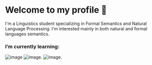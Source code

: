 # Welcome to my profile 🐝

I'm a Linguistics student specializing in Formal Semantics and Natural Language Processing. I'm interested mainly in both natural and formal languages semantics.

### I’m currently learning:
![image](https://img.shields.io/badge/C%23-239120?style=for-the-badge&logo=c-sharp&logoColor=white) ![image](https://img.shields.io/badge/Lua-2C2D72?style=for-the-badge&logo=lua&logoColor=white). ![image](tps://img.shields.io/badge/r-%23276DC3.svg?style=for-the-badge&logo=r&logoColor=white).
